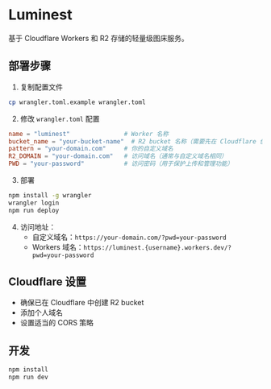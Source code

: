 # Luminest

基于 Cloudflare Workers 和 R2 存储的轻量级图床服务。

## 部署步骤

1. 复制配置文件
```bash
cp wrangler.toml.example wrangler.toml
```

2. 修改 `wrangler.toml` 配置
```toml
name = "luminest"               # Worker 名称
bucket_name = "your-bucket-name"  # R2 bucket 名称（需要先在 Cloudflare 创建）
pattern = "your-domain.com"     # 你的自定义域名
R2_DOMAIN = "your-domain.com"   # 访问域名（通常与自定义域名相同）
PWD = "your-password"           # 访问密码（用于保护上传和管理功能）
```

3. 部署
```bash
npm install -g wrangler
wrangler login
npm run deploy
```

4. 访问地址：
   - 自定义域名：`https://your-domain.com/?pwd=your-password`
   - Workers 域名：`https://luminest.{username}.workers.dev/?pwd=your-password`

## Cloudflare 设置

- 确保已在 Cloudflare 中创建 R2 bucket
- 添加个人域名
- 设置适当的 CORS 策略

## 开发

```bash
npm install
npm run dev
```